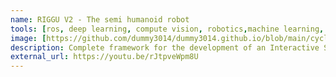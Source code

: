 ```yaml
---
name: RIGGU V2 - The semi humanoid robot
tools: [ros, deep learning, compute vision, robotics,machine learning, opencv, hardware, jetson]
image: [https://github.com/dummy3014/dummy3014.github.io/blob/main/cycleganimg1.jpeg]
description: Complete framework for the development of an Interactive Semi-Humanoid Robot using technologieslike AI,NLP,ROS,SLAM.
external_url: https://youtu.be/rJtpveWpm8U
---
```

